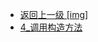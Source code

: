 - [返回上一级 [img]](page/后端/JavaNote/2_Java(书栈)/5_反射/img/)
- [4_调用构造方法](page/后端/JavaNote/2_Java(书栈)/5_反射/img/4_调用构造方法/)
